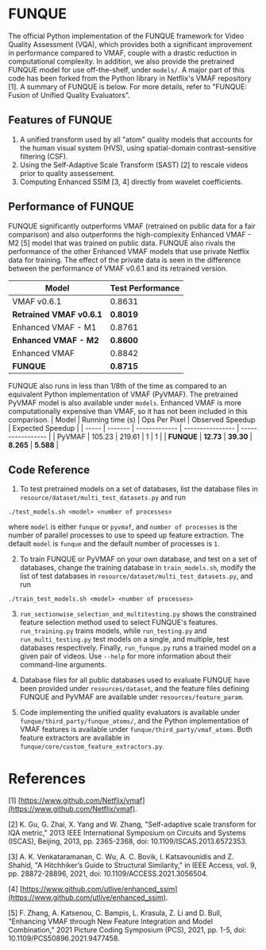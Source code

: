# FUNQUE
The official Python implementation of the FUNQUE framework for Video Quality Assessment (VQA), which provides both a significant improvement in performance compared to VMAF, couple with a drastic reduction in computational complexity.
In addition, we also provide the pretrained FUNQUE model for use off-the-shelf, under `models/`. A major part of this code has been forked from the Python library in Netflix's VMAF repository [1]. A summary of FUNQUE is below.
For more details, refer to "FUNQUE: Fusion of Unified Quality Evaluators".

## Features of FUNQUE
1. A unified transform used by all "atom" quality models that accounts for the human visual system (HVS), using spatial-domain contrast-sensitive filtering (CSF).
2. Using the Self-Adaptive Scale Transform (SAST) [2] to rescale videos prior to quality assessement.
3. Computing Enhanced SSIM [3, 4] directly from wavelet coefficients.

## Performance of FUNQUE
FUNQUE significantly outperforms VMAF (retrained on public data for a fair comparison) and also outperforms the high-complexity Enhanced VMAF - M2 [5] model that was trained on public data.
FUNQUE also rivals the performance of the other Enhanced VMAF models that use private Netflix data for training. The effect of the private data is seen in the difference between the performance of VMAF v0.6.1 and its retrained version.

| Model | Test Performance |
| ---------- | ------- |
|VMAF v0.6.1 |  0.8631 |
|__Retrained VMAF v0.6.1__ | __0.8019__ |
|Enhanced VMAF - M1 | 0.8761 |
|__Enhanced VMAF - M2__ | __0.8600__ |
|Enhanced VMAF | 0.8842 |
|__FUNQUE__ | __0.8715__ |

FUNQUE also runs in less than 1/8th of the time as compared to an equivalent Python implementation of VMAF (PyVMAF). The pretrained PyVMAF model is also available under `models`. Enhanced VMAF is more computationally expensive than VMAF, so it has not been included in this comparison.
| Model |	Running time (s) |	Ops Per Pixel |	Observed Speedup |	Expected Speedup |
| ----- | ------- | ------------- | ---------------- | ----------------- |
| PyVMAF	| 105.23 |	219.61 | 1 | 1 |
| __FUNQUE__ |	__12.73__ |	__39.30__ |	__8.265__ |	__5.588__ |

## Code Reference
1. To test pretrained models on a set of databases, list the database files in `resource/dataset/multi_test_datasets.py` and run
```
./test_models.sh <model> <number of processes>
```
where `model` is either `funque` or `pyvmaf`, and `number of processes` is the number of parallel processes to use to speed up feature extraction. The default `model` is `funque` and the default number of processes is `1`.

2. To train FUNQUE or PyVMAF on your own database, and test on a set of databases, change the training database in `train_models.sh`, modify the list of test databases in `resource/dataset/multi_test_datasets.py`, and run
```
./train_test_models.sh <model> <number of processes>
```

3. `run_sectionwise_selection_and_multitesting.py` shows the constrained feature selection method used to select FUNQUE's features. `run_training.py` trains models, while `run_testing.py` and `run_multi_testing.py` test models on a single, and multiple, test databases respectively.
Finally, `run_funque.py` runs a trained model on a given pair of videos. Use `--help` for more information about their command-line arguments.

4. Database files for all public databases used to evaluate FUNQUE have been provided under `resources/dataset`, and the feature files defining FUNQUE and PyVMAF are available under `resources/feature_param`.

5. Code implementing the unified quality evaluators is available under `funque/third_party/funque_atoms/`, and the Python implementation of VMAF features is available under `funque/third_party/vmaf_atoms`. Both feature extractors are available in `funque/core/custom_feature_extractors.py`.

# References
[1] [https://www.github.com/Netflix/vmaf](https://www.github.com/Netflix/vmaf).

[2] K. Gu, G. Zhai, X. Yang and W. Zhang, "Self-adaptive scale transform for IQA metric," 2013 IEEE International Symposium on Circuits and Systems (ISCAS), Beijing, 2013, pp. 2365-2368, doi: 10.1109/ISCAS.2013.6572353.

[3] A. K. Venkataramanan, C. Wu, A. C. Bovik, I. Katsavounidis and Z. Shahid, "A Hitchhiker’s Guide to Structural Similarity," in IEEE Access, vol. 9, pp. 28872-28896, 2021, doi: 10.1109/ACCESS.2021.3056504.

[4] [https://www.github.com/utlive/enhanced_ssim](https://www.github.com/utlive/enhanced_ssim).

[5] F. Zhang, A. Katsenou, C. Bampis, L. Krasula, Z. Li and D. Bull, "Enhancing VMAF through New Feature Integration and Model Combination," 2021 Picture Coding Symposium (PCS), 2021, pp. 1-5, doi: 10.1109/PCS50896.2021.9477458.
